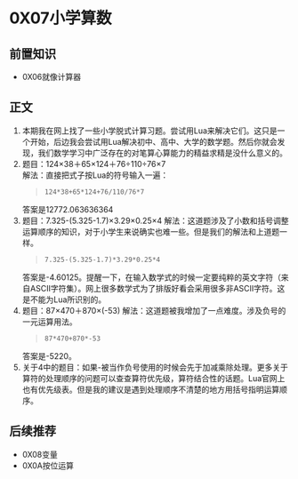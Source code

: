 # 0X07小学算数
## 前置知识
* 0X06就像计算器
## 正文
1. 本期我在网上找了一些小学脱式计算习题。尝试用Lua来解决它们。这只是一个开始，后边我会尝试用Lua解决初中、高中、大学的数学题。然后你就会发现，我们数学学习中广泛存在的对笔算心算能力的精益求精是没什么意义的。
2. 题目：124×38＋65×124＋76÷110÷76×7  
    解法：直接把式子按Lua的符号输入一遍：
    >```
    >124*38+65*124+76/110/76*7
    >```
    答案是12772.063636364
3. 题目：7.325-(5.325-1.7)×3.29×0.25×4
    解法：这道题涉及了小数和括号调整运算顺序的知识，对于小学生来说确实也难一些。但是我们的解法和上道题一样。
    >```
    >7.325-(5.325-1.7)*3.29*0.25*4
    >```
    答案是-4.60125。提醒一下，在输入数学式的时候一定要纯粹的英文字符（来自ASCII字符集）。网上很多数学式为了排版好看会采用很多非ASCII字符。这是不能为Lua所识别的。
4. 题目：87×470＋870×(-53)
    解法：这道题被我增加了一点难度。涉及负号的一元运算用法。
    >```
    >87*470+870*-53
    >```
    答案是-5220。
5. 关于4中的题目：如果-被当作负号使用的时候会先于加减乘除处理。更多关于算符的处理顺序的问题可以查查算符优先级，算符结合性的话题。Lua官网上也有优先级表。但是我的建议是遇到处理顺序不清楚的地方用括号指明运算顺序。
## 后续推荐
* 0X08变量
* 0X0A按位运算